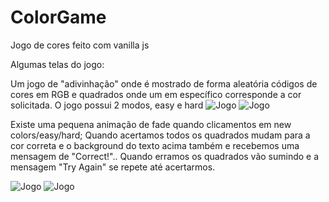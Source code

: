 # ColorGame
Jogo de cores feito com vanilla js

Algumas telas do jogo:

Um jogo de "adivinhação" onde é mostrado de forma aleatória códigos de cores em RGB e quadrados onde um em específico corresponde a cor solicitada.
O jogo possui 2 modos, easy e hard
![Jogo](https://i.imgur.com/aEfIrIY.png)
![Jogo](https://i.imgur.com/FsEDyJh.png)



Existe uma pequena animação de fade quando clicamentos em new colors/easy/hard; 
Quando acertamos todos os quadrados mudam para a cor correta e o background do texto acima também e recebemos uma mensagem de "Correct!"..
Quando erramos os quadrados vão sumindo e a mensagem "Try Again" se repete até acertarmos.

![Jogo](https://i.imgur.com/WEq9Eoz.png)
![Jogo](https://i.imgur.com/0xlTrU7.png)

